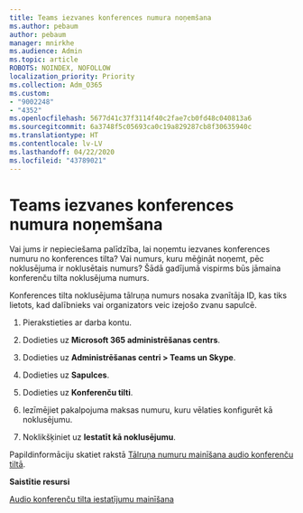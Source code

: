 ```yaml
---
title: Teams iezvanes konferences numura noņemšana
ms.author: pebaum
author: pebaum
manager: mnirkhe
ms.audience: Admin
ms.topic: article
ROBOTS: NOINDEX, NOFOLLOW
localization_priority: Priority
ms.collection: Adm_O365
ms.custom:
- "9002248"
- "4352"
ms.openlocfilehash: 5677d41c37f3114f40c2fae7cb0fd48c040813a6
ms.sourcegitcommit: 6a3748f5c05693ca0c19a829287cb8f30635940c
ms.translationtype: HT
ms.contentlocale: lv-LV
ms.lasthandoff: 04/22/2020
ms.locfileid: "43789021"
---
```

# <a name="teams-dial-in-conferencing-number-removal"></a>Teams iezvanes konferences numura noņemšana

Vai jums ir nepieciešama palīdzība, lai noņemtu iezvanes konferences numuru no konferences tilta? Vai numurs, kuru mēģināt noņemt, pēc noklusējuma ir noklusētais numurs? Šādā gadījumā vispirms būs jāmaina konferenču tilta noklusējuma numurs.

Konferences tilta noklusējuma tālruņa numurs nosaka zvanītāja ID, kas tiks lietots, kad dalībnieks vai organizators veic izejošo zvanu sapulcē.

1. Pierakstieties ar darba kontu.

2. Dodieties uz **Microsoft 365 administrēšanas centrs**.

3. Dodieties uz **Administrēšanas centri > Teams un Skype**.

4. Dodieties uz **Sapulces**.

5. Dodieties uz **Konferenču tilti**.

6. Iezīmējiet pakalpojuma maksas numuru, kuru vēlaties konfigurēt kā noklusējumu.

7. Noklikšķiniet uz **Iestatīt kā noklusējumu**.

Papildinformāciju skatiet rakstā [Tālruņa numuru mainīšana audio konferenču tiltā](https://docs.microsoft.com/microsoftteams/change-the-phone-numbers-on-your-audio-conferencing-bridge).

**Saistītie resursi**

[Audio konferenču tilta iestatījumu mainīšana](https://docs.microsoft.com/microsoftteams/change-the-settings-for-an-audio-conferencing-bridge)
